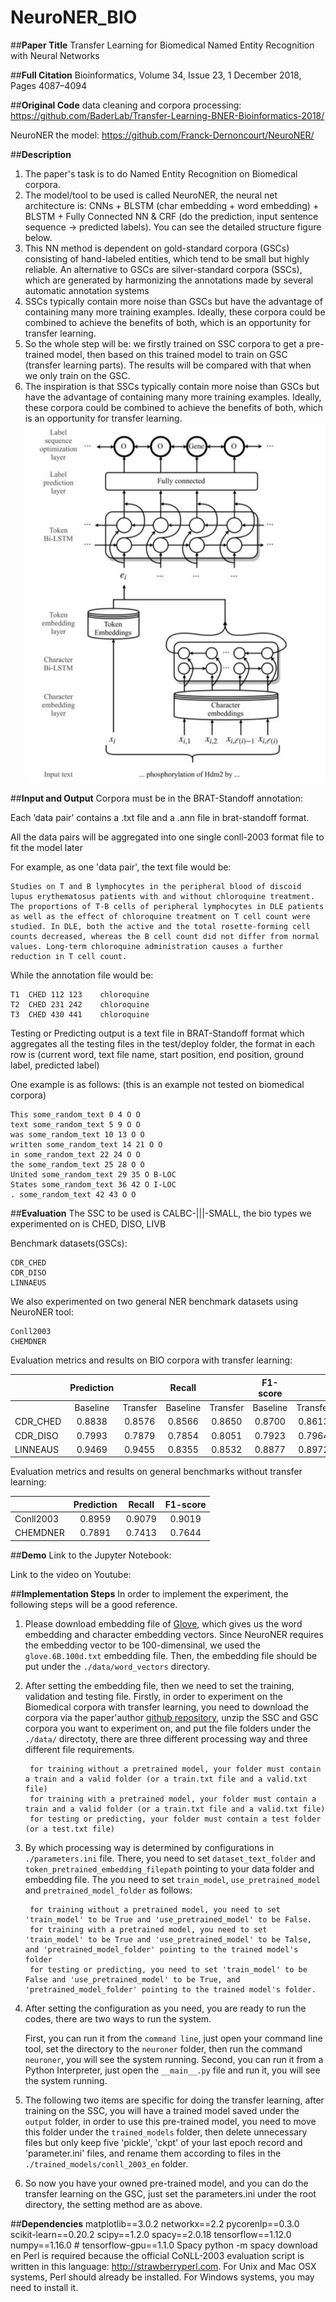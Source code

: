# **NeuroNER_BIO**

##**Paper Title**
Transfer Learning for Biomedical Named Entity Recognition with Neural Networks

##**Full Citation**
Bioinformatics, Volume 34, Issue 23, 1 December 2018, Pages 4087–4094 

##**Original Code**
data cleaning and corpora processing: 
https://github.com/BaderLab/Transfer-Learning-BNER-Bioinformatics-2018/
    
NeuroNER the model:
https://github.com/Franck-Dernoncourt/NeuroNER/

##**Description**
1. The paper's task is to do Named Entity Recognition on Biomedical corpora.
2. The model/tool to be used is called NeuroNER, the neural net architecture is: CNNs + BLSTM (char embedding + word embedding) + BLSTM + Fully Connected NN & CRF (do the prediction, input sentence sequence -> predicted labels).
You can see the detailed structure figure below.
3. This NN method is dependent on gold-standard corpora (GSCs) consisting of hand-labeled entities, which tend to be small but highly reliable. An alternative to GSCs are silver-standard corpora (SSCs), 
which are generated by harmonizing the annotations made by several automatic annotation systems
4. SSCs typically contain more noise than GSCs but have the advantage of containing many more training examples. Ideally, these corpora could be combined to achieve the benefits of both, which is an opportunity for transfer learning. 
5. So the whole step will be: we firstly trained on SSC corpora to get a pre-trained model, then based on this trained model to train on GSC (transfer learning parts). The results will be 
compared with that when we only train on the GSC.
6. The inspiration is that SSCs typically contain more noise than GSCs but have the advantage of containing many more training examples. Ideally, these corpora could be combined to achieve the benefits of both, which is an opportunity for transfer learning. 
![avatar](./neuromodel.png)

##**Input and Output**
Corpora must be in the BRAT-Standoff annotation:

Each ’data pair’ contains a .txt file and a .ann file in brat-standoff format.

All the data pairs will be aggregated into one single conll-2003 format file to fit the model later

For example, as one 'data pair', the text file would be:

    Studies on T and B lymphocytes in the peripheral blood of discoid lupus erythematosus patients with and without chloroquine treatment. The proportions of T-B cells of peripheral lymphocytes in DLE patients as well as the effect of chloroquine treatment on T cell count were studied. In DLE, both the active and the total rosette-forming cell counts decreased, whereas the B cell count did not differ from normal values. Long-term chloroquine administration causes a further reduction in T cell count. 

While the annotation file would be:

    T1	CHED 112 123	chloroquine
    T2	CHED 231 242	chloroquine
    T3	CHED 430 441	chloroquine  

Testing or Predicting output is a text file in BRAT-Standoff format which aggregates all the testing files in the test/deploy folder,
the format in each row is (current word, text file name, start position, end position, ground label, predicted label)

One example is as follows: (this is an example not tested on biomedical corpora)

    This some_random_text 0 4 O O
    text some_random_text 5 9 O O
    was some_random_text 10 13 O O
    written some_random_text 14 21 O O
    in some_random_text 22 24 O O
    the some_random_text 25 28 O O
    United some_random_text 29 35 O B-LOC
    States some_random_text 36 42 O I-LOC
    . some_random_text 42 43 O O


##**Evaluation**
The SSC to be used is CALBC-|||-SMALL, the bio types we experimented on is CHED, DISO, LIVB

Benchmark datasets(GSCs):

    CDR_CHED
    CDR_DISO
    LINNAEUS
We also experimented on two general NER benchmark datasets using NeuroNER tool:

    Conll2003
    CHEMDNER
    
Evaluation metrics and results on BIO corpora with transfer learning:

|             |  Prediction   | | Recall    | |  F1-score | |    
| ---------- | :-----------:  | :-----------: |:-----------: |:-----------: |:-----------: |:-----------: |
|             | Baseline|Transfer|Baseline|Transfer|Baseline|Transfer||
| CDR_CHED     | 0.8838     | 0.8576     |0.8566     |0.8650     |0.8700 | 0.8613|
| CDR_DISO     | 0.7993     | 0.7879     |0.7854     |0.8051     |0.7923 | 0.7964|
| LINNEAUS     | 0.9469     | 0.9455     |0.8355     |0.8532     |0.8877 | 0.8972|

Evaluation metrics and results on general benchmarks without transfer learning:

|             |  Prediction    | Recall     |  F1-score |    
| ---------- | :-----------:  | :-----------: |:-----------: |
| Conll2003     | 0.8959     | 0.9079     |0.9019     |
| CHEMDNER      | 0.7891     | 0.7413     |0.7644     |


##**Demo**
Link to the Jupyter Notebook:


Link to the video on Youtube:


##**Implementation Steps**
In order to implement the experiment, the following steps will be a good reference.
1. Please download embedding file of [Glove](https://nlp.stanford.edu/projects/glove/), 
which gives us the word embedding and character embedding vectors. Since NeuroNER requires the
embedding vector to be 100-dimensinal, we used the `glove.6B.100d.txt` embedding file. 
Then, the embedding file should be put under the `./data/word_vectors` directory.
2. After setting the embedding file, then we need to set the training, validation and testing file. 
Firstly, in order to experiment on the Biomedical corpora with transfer learning, you need to download
the corpora via the paper'author [github repository](https://github.com/BaderLab/Transfer-Learning-BNER-Bioinformatics-2018/), 
unzip the SSC and GSC corpora you want to experiment on, and put the file folders under the `./data/` directoty, there
are three different processing way and three different file requirements.

        for training without a pretrained model, your folder must contain a train and a valid folder (or a train.txt file and a valid.txt file)
        for training with a pretrained model, your folder must contain a train and a valid folder (or a train.txt file and a valid.txt file)
        for testing or predicting, your folder must contain a test folder (or a test.txt file)
    
3. By which processing way is determined by configurations in `./parameters.ini` file. There, you need to set `dataset_text_folder` and `token_pretrained_embedding_filepath` pointing
to your data folder and embedding file. The you need to set `train_model`, `use_pretrained_model` and `pretrained_model_folder` as follows:

        for training without a pretrained model, you need to set 'train_model' to be True and 'use_pretrained_model' to be False.
        for training with a pretrained model, you need to set 'train_model' to be True and 'use_pretrained_model' to be Talse, and 'pretrained_model_folder' pointing to the trained model's folder
        for testing or predicting, you need to set 'train_model' to be False and 'use_pretrained_model' to be True, and 'pretrained_model_folder' pointing to the trained model's folder.

4. After setting the configuration as you need, you are ready to run the codes, there are two ways to run the system.

    First, you can run it from the `command line`, just open your command line tool, set the directory to the `neuroner` folder,
then run the command `neuroner`, you will see the system running. 
    Second, you can run it from a Python Interpreter, just open the `__main__.py` file and run it, you will see the system running.
    
5. The following two items are specific for doing the transfer learning, after training on the SSC, you will have a trained model saved under the 
`output` folder, in order to use this pre-trained model, you need to move this folder under the `trained_models` folder, then delete
unnecessary files but only keep five 'pickle', 'ckpt' of your last epoch record and 'parameter.ini' files, and rename them according to files in the
`./trained_models/conll_2003_en` folder.
6. So now you have your owned pre-trained model, and you can do the transfer learning on the GSC, just set the parameters.ini under the root directory,
the setting method are as above.


##**Dependencies**
    matplotlib==3.0.2
    networkx==2.2
    pycorenlp==0.3.0
    scikit-learn==0.20.2
    scipy==1.2.0
    spacy==2.0.18
    tensorflow==1.12.0
    numpy==1.16.0
    # tensorflow-gpu==1.1.0
    Spacy  python -m spacy download en
    Perl is required because the official CoNLL-2003 evaluation script is written in this language: http://strawberryperl.com. For Unix and Mac OSX systems, Perl should already be installed. For Windows systems, you may need to install it.


